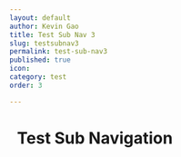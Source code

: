 ```yaml
---
layout: default
author: Kevin Gao
title: Test Sub Nav 3
slug: testsubnav3
permalink: test-sub-nav3
published: true
icon: 
category: test
order: 3

---
```

# <i class="fa fa-info-circle" aria-hidden="true"></i>&nbsp; Test Sub Navigation